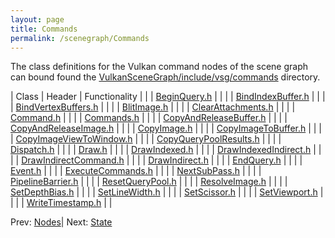 ```yaml
---
layout: page
title: Commands
permalink: /scenegraph/Commands
---
```


The class definitions for the Vulkan command nodes of the scene graph can bound found the [VulkanSceneGraph/include/vsg/commands](https://github.com/vsg-dev/VulkanSceneGraph/blob/master/include/vsg/commands/) directory.

| Class | Header | Functionality |
| | [BeginQuery.h](https://github.com/vsg-dev/VulkanSceneGraph/blob/master/include/vsg/commands/) | |
| | [BindIndexBuffer.h](https://github.com/vsg-dev/VulkanSceneGraph/blob/master/include/vsg/commands/) | |
| | [BindVertexBuffers.h](https://github.com/vsg-dev/VulkanSceneGraph/blob/master/include/vsg/commands/) | |
| | [BlitImage.h](https://github.com/vsg-dev/VulkanSceneGraph/blob/master/include/vsg/commands/) | |
| | [ClearAttachments.h](https://github.com/vsg-dev/VulkanSceneGraph/blob/master/include/vsg/commands/) | |
| | [Command.h](https://github.com/vsg-dev/VulkanSceneGraph/blob/master/include/vsg/commands/) | |
| | [Commands.h](https://github.com/vsg-dev/VulkanSceneGraph/blob/master/include/vsg/commands/) | |
| | [CopyAndReleaseBuffer.h](https://github.com/vsg-dev/VulkanSceneGraph/blob/master/include/vsg/commands/) | |
| | [CopyAndReleaseImage.h](https://github.com/vsg-dev/VulkanSceneGraph/blob/master/include/vsg/commands/) | |
| | [CopyImage.h](https://github.com/vsg-dev/VulkanSceneGraph/blob/master/include/vsg/commands/) | |
| | [CopyImageToBuffer.h](https://github.com/vsg-dev/VulkanSceneGraph/blob/master/include/vsg/commands/) | |
| | [CopyImageViewToWindow.h](https://github.com/vsg-dev/VulkanSceneGraph/blob/master/include/vsg/commands/) | |
| | [CopyQueryPoolResults.h](https://github.com/vsg-dev/VulkanSceneGraph/blob/master/include/vsg/commands/) | |
| | [Dispatch.h](https://github.com/vsg-dev/VulkanSceneGraph/blob/master/include/vsg/commands/) | |
| | [Draw.h](https://github.com/vsg-dev/VulkanSceneGraph/blob/master/include/vsg/commands/) | |
| | [DrawIndexed.h](https://github.com/vsg-dev/VulkanSceneGraph/blob/master/include/vsg/commands/) | |
| | [DrawIndexedIndirect.h](https://github.com/vsg-dev/VulkanSceneGraph/blob/master/include/vsg/commands/) | |
| | [DrawIndirectCommand.h](https://github.com/vsg-dev/VulkanSceneGraph/blob/master/include/vsg/commands/) | |
| | [DrawIndirect.h](https://github.com/vsg-dev/VulkanSceneGraph/blob/master/include/vsg/commands/) | |
| | [EndQuery.h](https://github.com/vsg-dev/VulkanSceneGraph/blob/master/include/vsg/commands/) | |
| | [Event.h](https://github.com/vsg-dev/VulkanSceneGraph/blob/master/include/vsg/commands/) | |
| | [ExecuteCommands.h](https://github.com/vsg-dev/VulkanSceneGraph/blob/master/include/vsg/commands/) | |
| | [NextSubPass.h](https://github.com/vsg-dev/VulkanSceneGraph/blob/master/include/vsg/commands/) | |
| | [PipelineBarrier.h](https://github.com/vsg-dev/VulkanSceneGraph/blob/master/include/vsg/commands/) | |
| | [ResetQueryPool.h](https://github.com/vsg-dev/VulkanSceneGraph/blob/master/include/vsg/commands/) | |
| | [ResolveImage.h](https://github.com/vsg-dev/VulkanSceneGraph/blob/master/include/vsg/commands/) | |
| | [SetDepthBias.h](https://github.com/vsg-dev/VulkanSceneGraph/blob/master/include/vsg/commands/) | |
| | [SetLineWidth.h](https://github.com/vsg-dev/VulkanSceneGraph/blob/master/include/vsg/commands/) | |
| | [SetScissor.h](https://github.com/vsg-dev/VulkanSceneGraph/blob/master/include/vsg/commands/) | |
| | [SetViewport.h](https://github.com/vsg-dev/VulkanSceneGraph/blob/master/include/vsg/commands/) | |
| | [WriteTimestamp.h](https://github.com/vsg-dev/VulkanSceneGraph/blob/master/include/vsg/commands/) | |

Prev: [Nodes](Nodes.md)| Next: [State](State.md)

